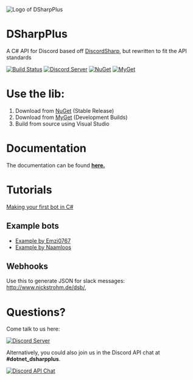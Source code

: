 ![Logo of DSharpPlus](https://github.com/NaamloosDT/DSharpPlus/raw/master/logo/dsharp+_smaller.png)

# DSharpPlus
A C# API for Discord based off [DiscordSharp](https://github.com/suicvne/DiscordSharp), but rewritten to fit the API standards

[![Build Status](https://ci.appveyor.com/api/projects/status/owe1e87u5161d1sj/branch/master?svg=true)](https://ci.appveyor.com/project/Emzi0767/dsharpplus-6g6vr/branch/master)
[![Discord Server ](https://discordapp.com/api/guilds/146044397861994496/widget.png)](https://discord.gg/0oZpaYcAjfvkDuE4) 
[![NuGet](https://img.shields.io/nuget/vpre/DSharpPlus.svg)](http://nuget.org/packages/DSharpPlus)
[![MyGet](https://img.shields.io/myget/dsharpplus-nightly/vpre/DSharpPlus.svg)](https://www.myget.org/feed/Packages/dsharpplus-nightly) 

# Use the lib:
1. Download from [NuGet](http://nuget.org/packages/DSharpPlus) (Stable Release)
2. Download from [MyGet](https://www.myget.org/gallery/dsharpplus-nightly) (Development Builds)
3. Build from source using Visual Studio

# Documentation
The documentation can be found **[here.](https://dsharpplus.emzi0767.com/)**

# Tutorials
[Making your first bot in C#](https://dsharpplus.emzi0767.com/articles/intro.html)

## Example bots
* [Example by Emzi0767](https://github.com/Emzi0767/DSharpPlus-Example-Bot)
* [Example by Naamloos](https://github.com/NaamloosDT/DSharpPlus-example)

## Webhooks
Use this to generate JSON for slack messages: http://www.nickstrohm.de/dsb/,

# Questions?
Come talk to us here:

[![Discord Server](https://discordapp.com/api/guilds/146044397861994496/embed.png?style=banner1)](https://discord.gg/0oZpaYcAjfvkDuE4)

Alternatively, you could also join us in the Discord API chat at **#dotnet_dsharpplus**.

[![Discord API Chat](https://discordapp.com/api/guilds/81384788765712384/embed.png?style=banner1)](https://discord.gg/discord-api)
